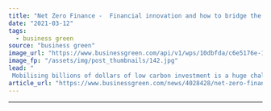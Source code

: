```yaml
---
title: "Net Zero Finance -  Financial innovation and how to bridge the green investment chasm"
date: "2021-03-12"
tags: 
  - business green
source: "business green"
image_url: "https://www.businessgreen.com/api/v1/wps/10dbfda/c6e5176e-1e98-44f7-b8c0-1fad18e02286/2/canary-wharf-original-185x114.jpg"
image_fp: "/assets/img/post_thumbnails/142.jpg"
lead: "
 Mobilising billions of dollars of low carbon investment is a huge challenge, but it is also a massive opportunity for those financiers willing to innovate in pursuit of net zero emissions ..."
article_url: "https://www.businessgreen.com/news/4028428/net-zero-finance-financial-innovation-bridge-green-investment-chasm"
---
```


---
